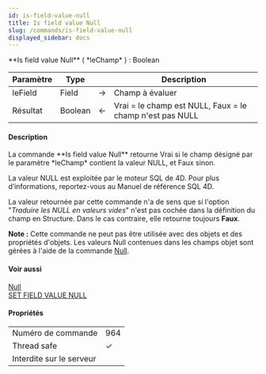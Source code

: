 ```yaml
---
id: is-field-value-null
title: Is field value Null
slug: /commands/is-field-value-null
displayed_sidebar: docs
---
```


<!--REF #_command_.Is field value Null.Syntax-->**Is field value Null** ( *leChamp* ) : Boolean<!-- END REF-->
<!--REF #_command_.Is field value Null.Params-->
| Paramètre | Type |  | Description |
| --- | --- | --- | --- |
| leField | Field | &#8594;  | Champ à évaluer |
| Résultat | Boolean | &#8592; | Vrai = le champ est NULL, Faux = le champ n'est pas NULL |

<!-- END REF-->

#### Description 

<!--REF #_command_.Is field value Null.Summary-->La commande **Is field value Null** retourne Vrai si le champ désigné par le paramètre *leChamp* contient la valeur NULL, et Faux sinon.<!-- END REF-->

La valeur NULL est exploitée par le moteur SQL de 4D. Pour plus d’informations, reportez-vous au Manuel de référence SQL 4D.

La valeur retournée par cette commande n'a de sens que si l'option "*Traduire les NULL en valeurs vides*" n'est pas cochée dans la définition du champ en Structure. Dans le cas contraire, elle retourne toujours **Faux**.

**Note :** Cette commande ne peut pas être utilisée avec des objets et des propriétés d'objets. Les valeurs Null contenues dans les champs objet sont gérées à l'aide de la commande [Null](null.md).

#### Voir aussi 

[Null](null.md)  
[SET FIELD VALUE NULL](set-field-value-null.md)  

#### Propriétés
|  |  |
| --- | --- |
| Numéro de commande | 964 |
| Thread safe | &check; |
| Interdite sur le serveur ||


